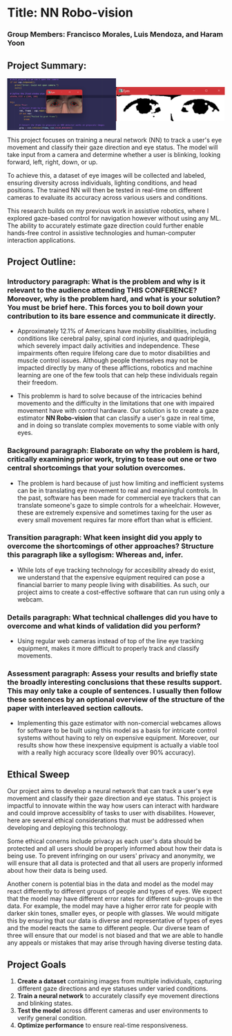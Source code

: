 # Title: NN Robo-vision

### Group Members: Francisco Morales, Luis Mendoza, and Haram Yoon

## Project Summary: 

<div style="display: flex; justify-content: center; align-items: center;">
    <img src="Images/10.png" width="50%">
    <img src="Images/13.png" width="50%">
</div>


This project focuses on training a neural network (NN) to track a user's eye movement and classify their gaze direction and eye status. The model will take input from a camera and determine whether a user is blinking, looking forward, left, right, down, or up.  

To achieve this, a dataset of eye images will be collected and labeled, ensuring diversity across individuals, lighting conditions, and head positions. The trained NN will then be tested in real-time on different cameras to evaluate its accuracy across various users and conditions.  

This research builds on my previous work in assistive robotics, where I explored gaze-based control for navigation however without using any ML. The ability to accurately estimate gaze direction could further enable hands-free control in assistive technologies and human-computer interaction applications.  

## Project Outline:

### Introductory paragraph: What is the problem and why is it relevant to the audience attending THIS CONFERENCE? Moreover, why is the problem hard, and what is your solution? You must be brief here. This forces you to boil down your contribution to its bare essence and communicate it directly.

* Approximately 12.1% of Americans have mobility disabilities, including conditions like cerebral palsy, spinal cord injuries, and quadriplegia, which severely impact daily activities and independence. These impairments often require lifelong care due to motor disabilities and muscle control issues. Although people themselves may not be impacted directly by many of these afflictions, robotics and machine learning are one of the few tools that can help these individuals regain their freedom. 

* This problemm is hard to solve because of the intricacies behind movemento and the difficulty in the limitations that one with impaired movement have with control hardware. Our solution is to create a gaze estimator **NN Robo-vision** that can classify a user's gaze in real time, and in doing so translate complex movements to some viable with only eyes. 

### Background paragraph: Elaborate on why the problem is hard, critically examining prior work, trying to tease out one or two central shortcomings that your solution overcomes.

* The problem is hard because of just how limiting and inefficient systems can be in translating eye movement to real and meaningful controls. In the past, software has been made for commercial eye trackers that can translate someone's gaze to simple controls for a wheelchair. However, these are extremely expensive and sometimes taxing for the user as every small movement requires far more effort than what is efficient.

### Transition paragraph: What keen insight did you apply to overcome the shortcomings of other approaches? Structure this paragraph like a syllogism: Whereas and, infer.

* While lots of eye tracking technology for accesibility already do exist, we understand that the expensive equipment required can pose a financial barrier to many people living with disabilities. As such, our project aims to create a cost-effective software that can run using only a webcam.

### Details paragraph: What technical challenges did you have to overcome and what kinds of validation did you perform?

* Using regular web cameras instead of top of the line eye tracking equipment, makes it more difficult to properly track and classify movements.

### Assessment paragraph: Assess your results and briefly state the broadly interesting conclusions that these results support. This may only take a couple of sentences. I usually then follow these sentences by an optional overview of the structure of the paper with interleaved section callouts.

* Implementing this gaze estimator with non-comercial webcames allows for software to be built using this model as a basis for intricate control systems without having to rely on expensive equipment. Moreover, our results show how these inexpensive equipment is actually a viable tool with a really high accuracy score (Ideally over 90% accuracy).

## Ethical Sweep

Our project aims to develop a neural network that can track a user's eye movement and classify their gaze direction and eye status. This project is impactful to innovate within the way how users can interact with hardware and could improve accessiblity of tasks to user with disabilites. However, here are several ethical considerations that must be addressed when developing and deploying this technology. 

Some ethical conerns include privacy as each user's data should be protected and all users should be properly informed about how their data is being use. To prevent infringing on our users' privacy and anonymity, we will ensure that all data is protected and that all users are properly informed about how their data is being used.

Another conern is potential bias in the data and model as the model may react differently to different groups of people and types of eyes. We expect that the model may have different error rates for different sub-groups in the data. For example, the model may have a higher error rate for people with darker skin tones, smaller eyes, or people with glasses. We would mitigate this by ensuring that our data is diverse and representative of types of eyes and the model reacts the same to different people. Our diverse team of three will ensure that our model is not biased and that we are able to handle any appeals or mistakes that may arise through having diverse testing data.

## Project Goals

1. **Create a dataset** containing images from multiple individuals, capturing different gaze directions and eye statuses under varied conditions.  
2. **Train a neural network** to accurately classify eye movement directions and blinking states.  
3. **Test the model** across different cameras and user environments to verify general condition.  
4. **Optimize performance** to ensure real-time responsiveness.  







